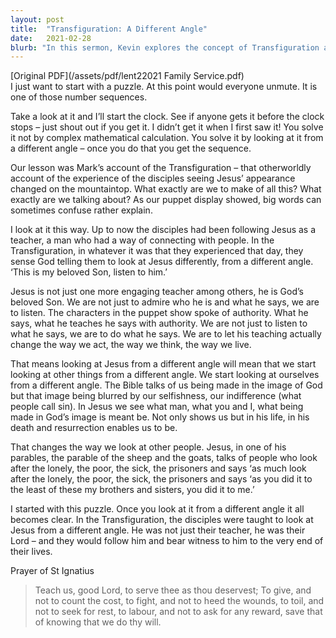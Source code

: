 ```yaml
---
layout: post
title:  "Transfiguration: A Different Angle"
date:   2021-02-28
blurb: "In this sermon, Kevin explores the concept of Transfiguration and encourages the congregation to look at Jesus from a different angle. He emphasizes that Jesus is not just a teacher, but God's beloved Son, and His teachings should change the way we act, think, and live. This new perspective also changes how we view ourselves and others, highlighting our potential as beings made in God's image."
---
```

[Original PDF](/assets/pdf/lent22021 Family Service.pdf)    
I just want to start with a puzzle. At this point would everyone unmute. It is one of those number sequences.

Take a look at it and I’ll start the clock. See if anyone gets it before the clock stops – just shout out if you get it. I didn’t get it when I first saw it! You solve it not by complex mathematical calculation. You solve it by looking at it from a different angle – once you do that you get the sequence.

Our lesson was Mark’s account of the Transfiguration – that otherworldly account of the experience of the disciples seeing Jesus’ appearance changed on the mountaintop. What exactly are we to make of all this? What exactly are we talking about? As our puppet display showed, big words can sometimes confuse rather explain.

I look at it this way. Up to now the disciples had been following Jesus as a teacher, a man who had a way of connecting with people. In the Transfiguration, in whatever it was that they experienced that day, they sense God telling them to look at Jesus differently, from a different angle. ‘This is my beloved Son, listen to him.’

Jesus is not just one more engaging teacher among others, he is God’s beloved Son. We are not just to admire who he is and what he says, we are to listen. The characters in the puppet show spoke of authority. What he says, what he teaches he says with authority. We are not just to listen to what he says, we are to do what he says. We are to let his teaching actually change the way we act, the way we think, the way we live.

That means looking at Jesus from a different angle will mean that we start looking at other things from a different angle. We start looking at ourselves from a different angle. The Bible talks of us being made in the image of God but that image being blurred by our selfishness, our indifference (what people call sin). In Jesus we see what man, what you and I, what being made in God’s image is meant be. Not only shows us but in his life, in his death and resurrection enables us to be.

That changes the way we look at other people. Jesus, in one of his parables, the parable of the sheep and the goats, talks of people who look after the lonely, the poor, the sick, the prisoners and says ‘as much look after the lonely, the poor, the sick, the prisoners and says ‘as you did it to the least of these my brothers and sisters, you did it to me.’

I started with this puzzle. Once you look at it from a different angle it all becomes clear. In the Transfiguration, the disciples were taught to look at Jesus from a different angle. He was not just their teacher, he was their Lord – and they would follow him and bear witness to him to the very end of their lives.

Prayer of St Ignatius

> Teach us, good Lord, to serve thee as thou deservest;
> To give, and not to count the cost,
> to fight, and not to heed the wounds,
> to toil, and not to seek for rest,
> to labour, and not to ask for any reward,
> save that of knowing that we do thy will.

